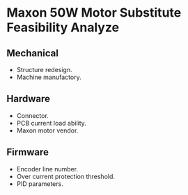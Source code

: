 <head>
</head>
<body>
    <h1>Maxon 50W Motor Substitute Feasibility Analyze</h1>
    <h2>Mechanical</h2>
    <p>
        <ul>
            <li>Structure redesign.</li>
            <li>Machine manufactory.</li>
        </ul>
    </p>
    <h2>Hardware</h2>
    <p>
        <ul>
            <li>Connector.</li>
            <li>PCB current load ability.</li>
            <li>Maxon motor vendor.</li>
        </ul>
    </p>
    <h2>Firmware</h2>
    <p>
        <ul>
            <li>Encoder line number.</li>
            <li>Over current protection threshold.</li>
            <li>PID parameters.</li>
        </ul>
    </p>
</body>